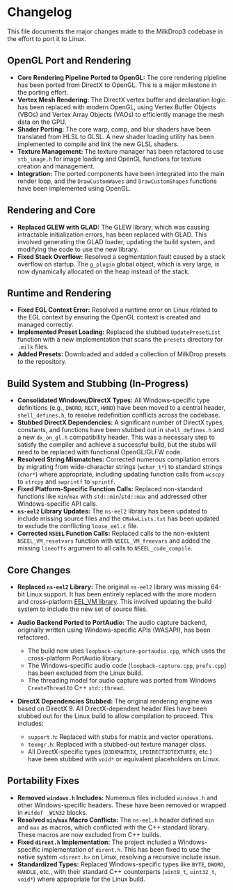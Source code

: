 # Changelog

This file documents the major changes made to the MilkDrop3 codebase in the effort to port it to Linux.

## OpenGL Port and Rendering

- **Core Rendering Pipeline Ported to OpenGL:** The core rendering pipeline has been ported from DirectX to OpenGL. This is a major milestone in the porting effort.
- **Vertex Mesh Rendering:** The DirectX vertex buffer and declaration logic has been replaced with modern OpenGL, using Vertex Buffer Objects (VBOs) and Vertex Array Objects (VAOs) to efficiently manage the mesh data on the GPU.
- **Shader Porting:** The core warp, comp, and blur shaders have been translated from HLSL to GLSL. A new shader loading utility has been implemented to compile and link the new GLSL shaders.
- **Texture Management:** The texture manager has been refactored to use `stb_image.h` for image loading and OpenGL functions for texture creation and management.
- **Integration:** The ported components have been integrated into the main render loop, and the `DrawCustomWaves` and `DrawCustomShapes` functions have been implemented using OpenGL.

## Rendering and Core

- **Replaced GLEW with GLAD:** The GLEW library, which was causing intractable initialization errors, has been replaced with GLAD. This involved generating the GLAD loader, updating the build system, and modifying the code to use the new library.
- **Fixed Stack Overflow:** Resolved a segmentation fault caused by a stack overflow on startup. The `g_plugin` global object, which is very large, is now dynamically allocated on the heap instead of the stack.

## Runtime and Rendering

- **Fixed EGL Context Error:** Resolved a runtime error on Linux related to the EGL context by ensuring the OpenGL context is created and managed correctly.
- **Implemented Preset Loading:** Replaced the stubbed `UpdatePresetList` function with a new implementation that scans the `presets` directory for `.milk` files.
- **Added Presets:** Downloaded and added a collection of MilkDrop presets to the repository.

## Build System and Stubbing (In-Progress)

- **Consolidated Windows/DirectX Types:** All Windows-specific type definitions (e.g., `DWORD`, `RECT`, `HWND`) have been moved to a central header, `shell_defines.h`, to resolve redefinition conflicts across the codebase.
- **Stubbed DirectX Dependencies:** A significant number of DirectX types, constants, and functions have been stubbed out in `shell_defines.h` and a new `dx_on_gl.h` compatibility header. This was a necessary step to satisfy the compiler and achieve a successful build, but the stubs will need to be replaced with functional OpenGL/GLFW code.
- **Resolved String Mismatches:** Corrected numerous compilation errors by migrating from wide-character strings (`wchar_t*`) to standard strings (`char*`) where appropriate, including updating function calls from `wcscpy` to `strcpy` and `swprintf` to `sprintf`.
- **Fixed Platform-Specific Function Calls:** Replaced non-standard functions like `min`/`max` with `std::min`/`std::max` and addressed other Windows-specific API calls.
- **`ns-eel2` Library Updates:** The `ns-eel2` library has been updated to include missing source files and the `CMakeLists.txt` has been updated to exclude the conflicting `loose_eel.c` file.
- **Corrected `NSEEL` Function Calls:** Replaced calls to the non-existent `NSEEL_VM_resetvars` function with `NSEEL_VM_freevars` and added the missing `lineoffs` argument to all calls to `NSEEL_code_compile`.

## Core Changes

- **Replaced `ns-eel2` Library:** The original `ns-eel2` library was missing 64-bit Linux support. It has been entirely replaced with the more modern and cross-platform [EEL_VM library](https://github.com/james34602/EEL_VM). This involved updating the build system to include the new set of source files.

- **Audio Backend Ported to PortAudio:** The audio capture backend, originally written using Windows-specific APIs (WASAPI), has been refactored.
    - The build now uses `loopback-capture-portaudio.cpp`, which uses the cross-platform PortAudio library.
    - The Windows-specific audio code (`loopback-capture.cpp`, `prefs.cpp`) has been excluded from the Linux build.
    - The threading model for audio capture was ported from Windows `CreateThread` to C++ `std::thread`.

- **DirectX Dependencies Stubbed:** The original rendering engine was based on DirectX 9. All DirectX-dependent header files have been stubbed out for the Linux build to allow compilation to proceed. This includes:
    - `support.h`: Replaced with stubs for matrix and vector operations.
    - `texmgr.h`: Replaced with a stubbed-out texture manager class.
    - All DirectX-specific types (`D3DXMATRIX`, `LPDIRECT3DTEXTURE9`, etc.) have been stubbed with `void*` or equivalent placeholders on Linux.

## Portability Fixes

- **Removed `windows.h` Includes:** Numerous files included `windows.h` and other Windows-specific headers. These have been removed or wrapped in `#ifdef _WIN32` blocks.
- **Resolved `min`/`max` Macro Conflicts:** The `ns-eel.h` header defined `min` and `max` as macros, which conflicted with the C++ standard library. These macros are now excluded from C++ builds.
- **Fixed `dirent.h` Implementation:** The project included a Windows-specific implementation of `dirent.h`. This has been fixed to use the native system `<dirent.h>` on Linux, resolving a recursive include issue.
- **Standardized Types:** Replaced Windows-specific types like `BYTE`, `DWORD`, `HANDLE`, etc., with their standard C++ counterparts (`uint8_t`, `uint32_t`, `void*`) where appropriate for the Linux build.